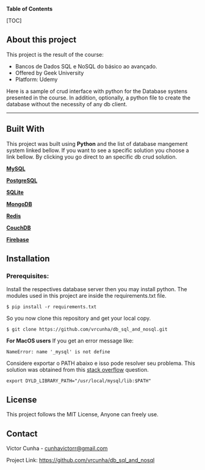 **Table of Contents**

[TOC]


## About this project


This project is the result of the course:
- Bancos de Dados SQL e NoSQL do básico ao avançado.
- Offered by Geek University
- Platform: Udemy

Here is a sample of crud interface with python for the Database systens presented in the course. In addition, optionally, a python file to create the database without the necessity of any db client.

----
## Built With
This project was built using __Python__ and the list of database mangement system linked bellow.
If you want to see a specific solution you choose a link bellow. By clicking you go direct to an specific db crud solution.

[**MySQL**](https://github.com/vrcunha/db_sql_and_nosql/tree/main/mysql)

[**PostgreSQL**](https://github.com/vrcunha/db_sql_and_nosql/tree/main/postgres)

[**SQLite**](https://github.com/vrcunha/db_sql_and_nosql/tree/main/sqlite)

[**MongoDB**](https://github.com/vrcunha/db_sql_and_nosql/tree/main/mongo)

[**Redis**](https://github.com/vrcunha/db_sql_and_nosql/tree/main/redis)

[**CouchDB**](https://github.com/vrcunha/db_sql_and_nosql/tree/main/couch)

[**Firebase**](https://github.com/vrcunha/db_sql_and_nosql/tree/main/firebase)

## Installation
### Prerequisites:
Install the respectives database server then you may install python.
The modules used in this project are inside the requirements.txt file.

 `$ pip install -r requirements.txt`

So you now clone this repository and get your local copy.

 `$ git clone https://github.com/vrcunha/db_sql_and_nosql.git`

**For MacOS users**
If you get an error message like:

`NameError: name '_mysql' is not define`

Considere exportar o PATH abaixo e isso pode resolver seu problema. This solution was obtained from this [stack overflow](https://stackoverflow.com/a/65869751) question.

`export DYLD_LIBRARY_PATH="/usr/local/mysql/lib:$PATH"`

## License
This project follows the MIT License, Anyone can freely use.

## Contact

Victor Cunha - cunhavictorr@gmail.com

Project Link: https://github.com/vrcunha/db_sql_and_nosql
